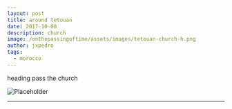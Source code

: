 ```yaml
---
layout: post
title: around tetouan
date: 2017-10-08
description: church
image: /onthepassingoftime/assets/images/tetouan-church-h.png
author: jxpedro
tags: 
  - morocco
---
```

<p >heading pass the church</p>

![Placeholder](/onthepassingoftime/assets/images/tetouan-church.jpeg)

<p></p>

<hr/>
